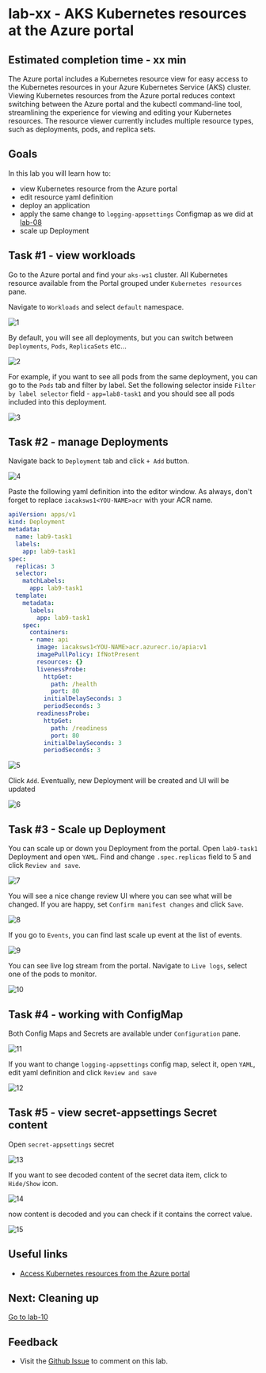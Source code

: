# lab-xx - AKS Kubernetes resources at the Azure portal

## Estimated completion time - xx min

The Azure portal includes a Kubernetes resource view for easy access to the Kubernetes resources in your Azure Kubernetes Service (AKS) cluster. Viewing Kubernetes resources from the Azure portal reduces context switching between the Azure portal and the kubectl command-line tool, streamlining the experience for viewing and editing your Kubernetes resources. The resource viewer currently includes multiple resource types, such as deployments, pods, and replica sets.

## Goals

In this lab you will learn how to:

* view Kubernetes resource from the Azure portal
* edit resource yaml definition 
* deploy an application
* apply the same change to `logging-appsettings` Configmap as we did at [lab-08](../lab-08/readme.md)
* scale up Deployment

## Task #1 - view workloads

Go to the Azure portal and find your `aks-ws1` cluster. All Kubernetes resource available from the Portal grouped under `Kubernetes resources` pane. 

Navigate to `Workloads` and select `default` namespace.

![1](images/portal-1.png)

By default, you will see all deployments, but you can switch between `Deployments`, `Pods`, `ReplicaSets` etc...

![2](images/portal-2.png)

For example, if you want to see all pods from the same deployment, you can go to the `Pods` tab and filter by label. Set the following selector inside `Filter by label selector` field - `app=lab8-task1` and you should see all pods included into this deployment.

![3](images/portal-3.png)

## Task #2 - manage Deployments

Navigate back to `Deployment` tab and click `+ Add` button.

![4](images/portal-4.png)

Paste the following yaml definition into the editor window. As always, don't forget to replace `iacaksws1<YOU-NAME>acr` with your ACR name.

```yaml
apiVersion: apps/v1
kind: Deployment
metadata:
  name: lab9-task1
  labels:
    app: lab9-task1
spec:
  replicas: 3
  selector:
    matchLabels:
      app: lab9-task1
  template:
    metadata:
      labels:
        app: lab9-task1
    spec:
      containers:
      - name: api
        image: iacaksws1<YOU-NAME>acr.azurecr.io/apia:v1
        imagePullPolicy: IfNotPresent
        resources: {}
        livenessProbe:
          httpGet:
            path: /health
            port: 80
          initialDelaySeconds: 3
          periodSeconds: 3    
        readinessProbe:
          httpGet:
            path: /readiness
            port: 80
          initialDelaySeconds: 3
          periodSeconds: 3
```

![5](images/portal-5.png)

Click `Add`. Eventually, new Deployment will be created and UI will be updated 

![6](images/portal-6.png)


## Task #3 - Scale up Deployment

You can scale up or down you Deployment from the portal. Open `lab9-task1` Deployment and open `YAML`. Find and change `.spec.replicas` field to 5 and click `Review and save`. 

![7](images/portal-7.png)

You will see a nice change review UI where you can see what will be changed. If you are happy, set `Confirm manifest changes` and click `Save`.

![8](images/portal-8.png)

If you go to `Events`, you can find last scale up event at the list of events.

![9](images/portal-9.png)

You can see live log stream from the portal. Navigate to `Live logs`, select one of the pods to monitor.

![10](images/portal-10.png)


## Task #4 - working with ConfigMap

Both Config Maps and Secrets are available under `Configuration` pane.

![11](images/portal-11.png)

If you want to change `logging-appsettings` config map, select it, open `YAML`, edit yaml definition and click `Review and save`

![12](images/portal-12.png)

## Task #5 - view secret-appsettings Secret content

Open `secret-appsettings` secret

![13](images/portal-13.png)

If you want to see decoded content of the secret data item, click to `Hide/Show` icon.

![14](images/portal-14.png)

now content is decoded and you can check if it contains the correct value.

![15](images/portal-15.png)

## Useful links

* [Access Kubernetes resources from the Azure portal](https://docs.microsoft.com/en-us/azure/aks/kubernetes-portal?WT.mc_id=AZ-MVP-5003837)

## Next: Cleaning up
[Go to lab-10](../lab-10/readme.md)

## Feedback

* Visit the [Github Issue](https://github.com/evgenyb/aks-workshops/issues/10) to comment on this lab. 